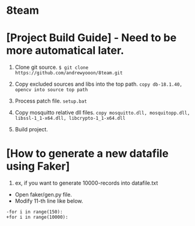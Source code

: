# 8team



# [Project Build Guide] - Need to be more automatical later.
1. Clone git source.
`$ git clone https://github.com/andrewyooon/8team.git`

2. Copy excluded sources and libs into the top path.
`copy db-18.1.40, opencv into source top path`

3. Process patch file.
`setup.bat`

4. Copy mosquitto relative dll files.
`copy mosquitto.dll, mosquitopp.dll, libssl-1_1-x64.dll, libcrypto-1_1-x64.dll`

5. Build project.



# [How to generate a new datafile using Faker]
1. ex, if you want to generate 10000-records into datafile.txt
 - Open faker/gen.py file.
 - Modify 11-th line like below.
```
-for i in range(150):
+for i in range(10000):
```